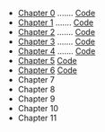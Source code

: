 
   + [Chapter 0](/chapter/text0.md) ....... [Code](/chapter/bn0.pl6)
   + [Chapter 1](/chapter/text1.md) ....... [Code](/chapter/bn1.pl6)
   + [Chapter 2](/chapter/text2.md) ....... [Code](/chapter/bn2.pl6)
   + [Chapter 3](/chapter/text3.md) ....... [Code](/chapter/bn3.pl6)
   + [Chapter 4](/chapter/text4.md) ....... [Code](/chapter/bn4.pl6)
   + [Chapter 5](/chapter/text5.md)    [Code](/chapter/bn5.pl6)
   + [Chapter 6](/chapter/text6.md)    [Code](/chapter/bn6.pl6)
   + Chapter 7
   + Chapter 8
   + Chapter 9
   + Chapter 10
   + Chapter 11
